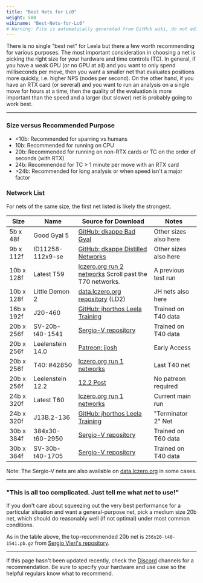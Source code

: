```yaml
---
title: "Best Nets for Lc0"
weight: 500
wikiname: "Best-Nets-for-Lc0"
# Warning: File is automatically generated from GitHub wiki, do not edit by hand.
---
```

There is no single "best net" for Leela but there a few worth recommending for various purposes. The most important consideration in choosing a net is picking the right size for your hardware and time controls (TC). In general, if you have a weak GPU (or no GPU at all) and you want to only spend milliseconds per move, then you want a smaller net that evaluates positions more quickly, i.e. higher NPS (nodes per second). On the other hand, if you have an RTX card (or several) and you want to run an analysis on a single move for hours at a time, then the quality of the evaluation is more important than the speed and a larger (but slower) net is probably going to work best.

---

### Size versus Recommended Purpose
* <10b: Recommended for sparring vs humans
* 10b: Recommended for running on CPU
* 20b: Recommended for running on non-RTX cards or TC on the order of seconds (with RTX)
* 24b: Recommended for TC > 1 minute per move with an RTX card
* \>24b: Recommended for long analysis or when speed isn't a major factor

### Network List

For nets of the same size, the first net listed is likely the strongest.

| Size   | Name             | Source for Download               | Notes            |
|--------|------------------|-----------------------------------|------------------|
| 5b x 48f   | Good Gyal 5      | [GitHub: dkappe Bad Gyal](https://github.com/dkappe/leela-chess-weights/wiki/Bad-Gyal) | Other sizes also here |
| 9b x 112f  | ID11258-112x9-se | [GitHub: dkappe Distilled Networks](https://github.com/dkappe/leela-chess-weights/wiki/Distilled-Networks) | Other sizes also here |
| 10b x 128f | Latest T59  | [lczero.org run 2 networks](https://training.lczero.org/networks/2) Scroll past the T70 networks. | A previous test run |
| 10b x 128f | Little Demon 2 | [data.lczero.org repository](http://data.lczero.org/files/networks-contrib/) (LD2) | JH nets also here |
| 16b x 192f | J20-460          | [GitHub: jhorthos Leela Training](https://github.com/jhorthos/lczero-training/wiki/Leela-Training) | Trained on T40 data |
| 20b x 256f | SV-20b-t40-1541  | [Sergio-V repository](https://www.comp.nus.edu.sg/~sergio-v/t40/256x20/) | Trained on T40 data |
| 20b x 256f | Leelenstein 14.0 | [Patreon: jjosh](https://www.patreon.com/posts/ls-13-2-33568971) | Early Access |
| 20b x 256f | T40: #42850   | [lczero.org run 1 networks](https://training.lczero.org/networks/1) | Last T40 net |
| 20b x 256f | Leelenstein 12.2 | [12.2 Post](https://www.patreon.com/posts/32449539) | No patreon required |
| 24b x 320f | Latest T60       | [lczero.org run 1 networks](https://training.lczero.org/networks/1) | Current main run |
| 24b x 320f | J13B.2-136       | [GitHub: jhorthos Leela Training](https://github.com/jhorthos/lczero-training/wiki/Leela-Training) | "Terminator 2" Net |
| 30b x 384f | 	384x30-t60-2950 | [Sergio-V repository](https://www.comp.nus.edu.sg/~sergio-v/t60/384x30/) | Trained on T60 data |
| 30b x 384f | SV-30b-t40-1705| [Sergio-V repository](https://www.comp.nus.edu.sg/~sergio-v/t40/384x30/) | Trained on T40 data |

Note: The Sergio-V nets are also available on [data.lczero.org](http://data.lczero.org/files/networks-contrib/sergio-v/) in some cases.

---

### "This is all too complicated. Just tell me what net to use!"

If you don't care about squeezing out the very best performance for a particular situation and want a general-purpose net, pick a medium size 20b net, which should do reasonably well (if not optimal) under most common conditions.

As in the table above, the top-recommended 20b net is `256x20-t40-1541.pb.gz` from [Sergio Vieri's repository](https://www.comp.nus.edu.sg/~sergio-v/t40/256x20/).

---

If this page hasn't been updated recently, check the [Discord](https://discord.gg/pKujYxD) channels for a recommendation. Be sure to specify your hardware and use case so the helpful regulars know what to recommend.